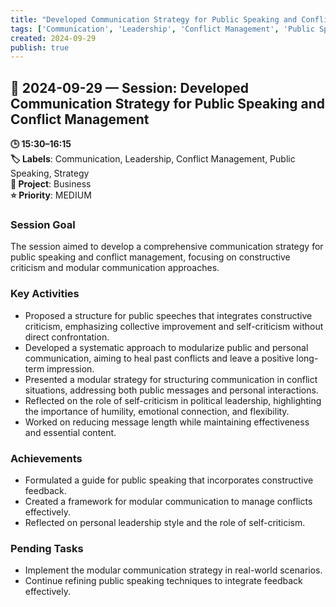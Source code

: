 ```yaml
---
title: "Developed Communication Strategy for Public Speaking and Conflict Management"
tags: ['Communication', 'Leadership', 'Conflict Management', 'Public Speaking', 'Strategy']
created: 2024-09-29
publish: true
---
```


## 📅 2024-09-29 — Session: Developed Communication Strategy for Public Speaking and Conflict Management

**🕒 15:30–16:15**  
**🏷️ Labels**: Communication, Leadership, Conflict Management, Public Speaking, Strategy  
**📂 Project**: Business  
**⭐ Priority**: MEDIUM  


### Session Goal
The session aimed to develop a comprehensive communication strategy for public speaking and conflict management, focusing on constructive criticism and modular communication approaches.

### Key Activities
- Proposed a structure for public speeches that integrates constructive criticism, emphasizing collective improvement and self-criticism without direct confrontation.
- Developed a systematic approach to modularize public and personal communication, aiming to heal past conflicts and leave a positive long-term impression.
- Presented a modular strategy for structuring communication in conflict situations, addressing both public messages and personal interactions.
- Reflected on the role of self-criticism in political leadership, highlighting the importance of humility, emotional connection, and flexibility.
- Worked on reducing message length while maintaining effectiveness and essential content.

### Achievements
- Formulated a guide for public speaking that incorporates constructive feedback.
- Created a framework for modular communication to manage conflicts effectively.
- Reflected on personal leadership style and the role of self-criticism.

### Pending Tasks
- Implement the modular communication strategy in real-world scenarios.
- Continue refining public speaking techniques to integrate feedback effectively.
